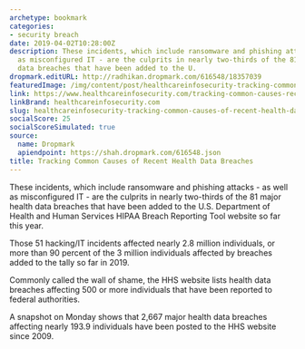 ```yaml
---
archetype: bookmark
categories:
- security breach
date: 2019-04-02T10:28:00Z
description: These incidents, which include ransomware and phishing attacks - as well
  as misconfigured IT - are the culprits in nearly two-thirds of the 81 major health
  data breaches that have been added to the U.
dropmark.editURL: http://radhikan.dropmark.com/616548/18357039
featuredImage: /img/content/post/healthcareinfosecurity-tracking-common-causes-of-recent-health-data-breaches.jpg
link: https://www.healthcareinfosecurity.com/tracking-common-causes-recent-health-data-breaches-a-12307
linkBrand: healthcareinfosecurity.com
slug: healthcareinfosecurity-tracking-common-causes-of-recent-health-data-breaches
socialScore: 25
socialScoreSimulated: true
source:
  name: Dropmark
  apiendpoint: https://shah.dropmark.com/616548.json
title: Tracking Common Causes of Recent Health Data Breaches
---
```

These incidents, which include ransomware and phishing attacks - as well as misconfigured IT - are the culprits in nearly two-thirds of the 81 major health data breaches that have been added to the U.S. Department of Health and Human Services HIPAA Breach Reporting Tool website so far this year.

Those 51 hacking/IT incidents affected nearly 2.8 million individuals, or more than 90 percent of the 3 million individuals affected by breaches added to the tally so far in 2019.

Commonly called the wall of shame, the HHS website lists health data breaches affecting 500 or more individuals that have been reported to federal authorities.

A snapshot on Monday shows that 2,667 major health data breaches affecting nearly 193.9 individuals have been posted to the HHS website since 2009.

